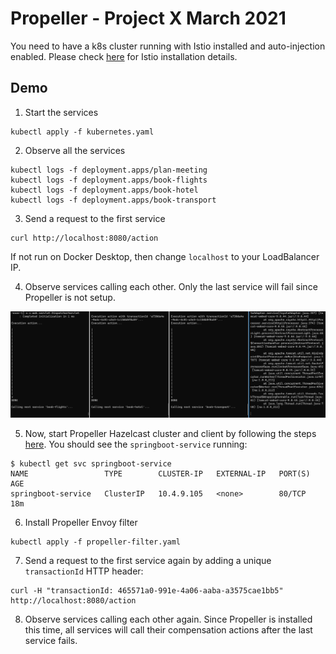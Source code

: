 # Propeller - Project X March 2021

You need to have a k8s cluster running with Istio installed and auto-injection enabled. Please check [here](https://istio.io/latest/docs/setup/getting-started/) for Istio installation details.

## Demo

1. Start the services 

```   
kubectl apply -f kubernetes.yaml
```
    
2. Observe all the services
   
```
kubectl logs -f deployment.apps/plan-meeting
kubectl logs -f deployment.apps/book-flights
kubectl logs -f deployment.apps/book-hotel
kubectl logs -f deployment.apps/book-transport
```
   
3. Send a request to the first service
   
```
curl http://localhost:8080/action
```
   
If not run on Docker Desktop, then change `localhost` to your LoadBalancer IP.

4. Observe services calling each other. Only the last service will fail since Propeller is not setup.

![alt text](markdown/result.png "Result")

5. Now, start Propeller Hazelcast cluster and client by following the steps [here](https://github.com/alparslanavci/propeller-client-server). You should see the `springboot-service` running:  

```
$ kubectl get svc springboot-service
NAME                 TYPE        CLUSTER-IP   EXTERNAL-IP   PORT(S)   AGE
springboot-service   ClusterIP   10.4.9.105   <none>        80/TCP    18m
```

6. Install Propeller Envoy filter

```
kubectl apply -f propeller-filter.yaml
```

7. Send a request to the first service again by adding a unique `transactionId` HTTP header:

```
curl -H "transactionId: 465571a0-991e-4a06-aaba-a3575cae1bb5" http://localhost:8080/action
```

8. Observe services calling each other again. Since Propeller is installed this time, all services will call their compensation actions after the last service fails. 